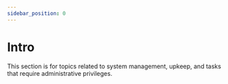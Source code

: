 ```yaml
---
sidebar_position: 0
---
```


# Intro

This section is for topics related to system management, upkeep, and tasks that require administrative privileges.
